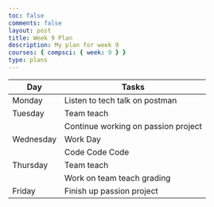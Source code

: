 ```yaml
---
toc: false
comments: false
layout: post
title: Week 9 Plan
description: My plan for week 9
courses: { compsci: { week: 9 } }
type: plans
---
```


| Day       | Tasks                               |
| --------- | ----------------------------------- |
| Monday    | Listen to tech talk on postman      |
| Tuesday   | Team teach                          |
|           | Continue working on passion project |
| Wednesday | Work Day                            |
|           | Code Code Code                      |
| Thursday  | Team teach                          |
|           | Work on team teach grading          |
| Friday    | Finish up passion project           |
